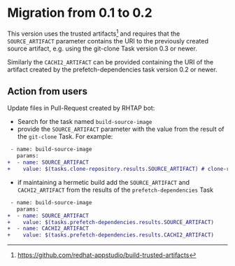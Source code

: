 # Migration from 0.1 to 0.2

This version uses the trusted artifacts[^1] and requires that the
`SOURCE_ARTIFACT` parameter contains the URI to the previously created source
artifact, e.g. using the git-clone Task version 0.3 or newer.

Similarly the `CACHI2_ARTIFACT` can be provided containing the URI of the
artifact created by the prefetch-dependencies task version 0.2 or newer.

## Action from users

Update files in Pull-Request created by RHTAP bot:
- Search for the task named `build-source-image`
- provide the `SOURCE_ARTIFACT` parameter with the value from the result of the
  `git-clone` Task. For example:

```diff
 - name: build-source-image
   params:
+  - name: SOURCE_ARTIFACT
+    value: $(tasks.clone-repository.results.SOURCE_ARTIFACT) # clone-repository is the name of the git-clone Task in the Pipeline
```

- if maintaining a hermetic build add the `SOURCE_ARTIFACT` and
  `CACHI2_ARTIFACT` from the results of the `prefetch-dependencies` Task

```diff
 - name: build-source-image
   params:
+  - name: SOURCE_ARTIFACT
+    value: $(tasks.prefetch-dependencies.results.SOURCE_ARTIFACT)
+  - name: CACHI2_ARTIFACT
+    value: $(tasks.prefetch-dependencies.results.CACHI2_ARTIFACT)
```

[^1]: https://github.com/redhat-appstudio/build-trusted-artifacts
